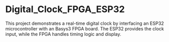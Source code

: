 # Digital_Clock_FPGA_ESP32
This project demonstrates a real-time digital clock by interfacing an ESP32 microcontroller with an Basys3 FPGA board. The ESP32 provides the clock input, while the FPGA handles timing logic and display.
